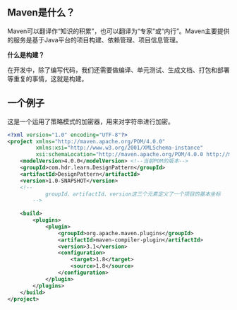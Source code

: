 ## Maven是什么？

Maven可以翻译作“知识的积累”，也可以翻译为“专家”或“内行”。Maven主要提供的服务是基于Java平台的项目构建、依赖管理、项目信息管理。

**什么是构建？**

在开发中，除了编写代码，我们还需要做编译、单元测试、生成文档、打包和部署等重复的事情，这就是构建。

## 一个例子

这是一个运用了策略模式的加密器，用来对字符串进行加密。

```xml
<?xml version="1.0" encoding="UTF-8"?>
<project xmlns="http://maven.apache.org/POM/4.0.0"
         xmlns:xsi="http://www.w3.org/2001/XMLSchema-instance"
         xsi:schemaLocation="http://maven.apache.org/POM/4.0.0 http://maven.apache.org/xsd/maven-4.0.0.xsd">
    <modelVersion>4.0.0</modelVersion> <!--当前POM的版本-->
    <groupId>com.hdr.learn.DesignPattern</groupId>
    <artifactId>DesignPattern</artifactId>
    <version>1.0-SNAPSHOT</version>
  	<!--
			groupId、artifactId、version这三个元素定义了一个项目的基本坐标
		-->
  	
    <build>
        <plugins>
            <plugin>
                <groupId>org.apache.maven.plugins</groupId>
                <artifactId>maven-compiler-plugin</artifactId>
                <version>3.1</version>
                <configuration>
                    <target>1.8</target>
                    <source>1.8</source>
                </configuration>
            </plugin>
        </plugins>
    </build>
</project>
```

